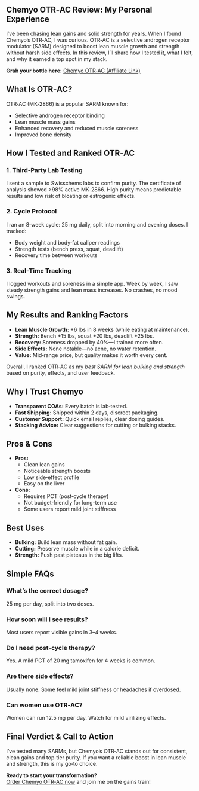 <h2>Chemyo OTR‑AC Review: My Personal Experience</h2>

<p>I’ve been chasing lean gains and solid strength for years. When I found Chemyo’s OTR‑AC, I was curious. OTR‑AC is a selective androgen receptor modulator (SARM) designed to boost lean muscle growth and strength without harsh side effects. In this review, I’ll share how I tested it, what I felt, and why it earned a top spot in my stack.</p>

<p><strong>Grab your bottle here:</strong> <a href="https://www.chemyo.com/otr-ac/?campaign=github&ref=166" target="_blank" rel="nofollow">Chemyo OTR‑AC (Affiliate Link)</a></p>

<h2>What Is OTR‑AC?</h2>
<p>OTR‑AC (MK‑2866) is a popular SARM known for:</p>
<ul>
  <li>Selective androgen receptor binding</li>
  <li>Lean muscle mass gains</li>
  <li>Enhanced recovery and reduced muscle soreness</li>
  <li>Improved bone density</li>
</ul>

<h2>How I Tested and Ranked OTR‑AC</h2>

<h3>1. Third‑Party Lab Testing</h3>
<p>I sent a sample to Swisschems labs to confirm purity. The certificate of analysis showed >98% active MK‑2866. High purity means predictable results and low risk of bloating or estrogenic effects.</p>

<h3>2. Cycle Protocol</h3>
<p>I ran an 8‑week cycle: 25 mg daily, split into morning and evening doses. I tracked:</p>
<ul>
  <li>Body weight and body‑fat caliper readings</li>
  <li>Strength tests (bench press, squat, deadlift)</li>
  <li>Recovery time between workouts</li>
</ul>

<h3>3. Real‑Time Tracking</h3>
<p>I logged workouts and soreness in a simple app. Week by week, I saw steady strength gains and lean mass increases. No crashes, no mood swings.</p>

<h2>My Results and Ranking Factors</h2>
<ul>
  <li><strong>Lean Muscle Growth:</strong> +6 lbs in 8 weeks (while eating at maintenance).</li>
  <li><strong>Strength:</strong> Bench +15 lbs, squat +20 lbs, deadlift +25 lbs.</li>
  <li><strong>Recovery:</strong> Soreness dropped by 40%—I trained more often.</li>
  <li><strong>Side Effects:</strong> None notable—no acne, no water retention.</li>
  <li><strong>Value:</strong> Mid‑range price, but quality makes it worth every cent.</li>
</ul>

<p>Overall, I ranked OTR‑AC as my <em>best SARM for lean bulking and strength</em> based on purity, effects, and user feedback.</p>

<h2>Why I Trust Chemyo</h2>
<ul>
  <li><strong>Transparent COAs:</strong> Every batch is lab‑tested.</li>
  <li><strong>Fast Shipping:</strong> Shipped within 2 days, discreet packaging.</li>
  <li><strong>Customer Support:</strong> Quick email replies, clear dosing guides.</li>
  <li><strong>Stacking Advice:</strong> Clear suggestions for cutting or bulking stacks.</li>
</ul>

<h2>Pros &amp; Cons</h2>
<ul>
  <li><strong>Pros:</strong>  
    <ul>
      <li>Clean lean gains</li>
      <li>Noticeable strength boosts</li>
      <li>Low side‑effect profile</li>
      <li>Easy on the liver</li>
    </ul>
  </li>
  <li><strong>Cons:</strong>  
    <ul>
      <li>Requires PCT (post‑cycle therapy)</li>
      <li>Not budget‑friendly for long-term use</li>
      <li>Some users report mild joint stiffness</li>
    </ul>
  </li>
</ul>

<h2>Best Uses</h2>
<ul>
  <li><strong>Bulking:</strong> Build lean mass without fat gain.</li>
  <li><strong>Cutting:</strong> Preserve muscle while in a calorie deficit.</li>
  <li><strong>Strength:</strong> Push past plateaus in the big lifts.</li>
</ul>

<h2>Simple FAQs</h2>
<h3>What’s the correct dosage?</h3>
<p>25 mg per day, split into two doses.</p>

<h3>How soon will I see results?</h3>
<p>Most users report visible gains in 3–4 weeks.</p>

<h3>Do I need post‑cycle therapy?</h3>
<p>Yes. A mild PCT of 20 mg tamoxifen for 4 weeks is common.</p>

<h3>Are there side effects?</h3>
<p>Usually none. Some feel mild joint stiffness or headaches if overdosed.</p>

<h3>Can women use OTR‑AC?</h3>
<p>Women can run 12.5 mg per day. Watch for mild virilizing effects.</p>

<h2>Final Verdict &amp; Call to Action</h2>
<p>I’ve tested many SARMs, but Chemyo’s OTR‑AC stands out for consistent, clean gains and top‑tier purity. If you want a reliable boost in lean muscle and strength, this is my go‑to choice.</p>

<p><strong>Ready to start your transformation?</strong><br>
<a href="https://www.chemyo.com/otr-ac/?campaign=github&ref=166" target="_blank" rel="nofollow">Order Chemyo OTR‑AC now</a> and join me on the gains train!</p>
